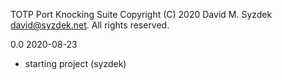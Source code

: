 
TOTP Port Knocking Suite
Copyright (C) 2020 David M. Syzdek <david@syzdek.net>.
All rights reserved.

0.0 2020-08-23
   - starting project (syzdek)

